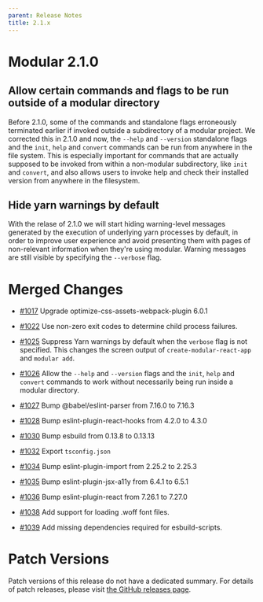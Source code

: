 ```yaml
---
parent: Release Notes
title: 2.1.x
---
```


# Modular 2.1.0

## Allow certain commands and flags to be run outside of a modular directory

Before 2.1.0, some of the commands and standalone flags erroneously terminated
earlier if invoked outside a subdirectory of a modular project. We corrected
this in 2.1.0 and now, the `--help` and `--version` standalone flags and the
`init`, `help` and `convert` commands can be run from anywhere in the file
system. This is especially important for commands that are actually supposed to
be invoked from within a non-modular subdirectory, like `init` and `convert`,
and also allows users to invoke help and check their installed version from
anywhere in the filesystem.

## Hide yarn warnings by default

With the relase of 2.1.0 we will start hiding warning-level messages generated
by the execution of underlying yarn processes by default, in order to improve
user experience and avoid presenting them with pages of non-relevant information
when they're using modular. Warning messages are still visible by specifying the
`--verbose` flag.

# Merged Changes

- [#1017](https://github.com/jpmorganchase/modular/pull/1017) Upgrade
  optimize-css-assets-webpack-plugin 6.0.1

- [#1022](https://github.com/jpmorganchase/modular/pull/1022) Use non-zero exit
  codes to determine child process failures.

- [#1025](https://github.com/jpmorganchase/modular/pull/1025) Suppress Yarn
  warnings by default when the `verbose` flag is not specified. This changes the
  screen output of `create-modular-react-app` and `modular add`.

- [#1026](https://github.com/jpmorganchase/modular/pull/1026) Allow the `--help`
  and `--version` flags and the `init`, `help` and `convert` commands to work
  without necessarily being run inside a modular directory.

- [#1027](https://github.com/jpmorganchase/modular/pull/1027) Bump
  @babel/eslint-parser from 7.16.0 to 7.16.3

- [#1028](https://github.com/jpmorganchase/modular/pull/1028) Bump
  eslint-plugin-react-hooks from 4.2.0 to 4.3.0

- [#1030](https://github.com/jpmorganchase/modular/pull/1030) Bump esbuild from
  0.13.8 to 0.13.13

- [#1032](https://github.com/jpmorganchase/modular/pull/1032) Export
  `tsconfig.json`

- [#1034](https://github.com/jpmorganchase/modular/pull/1034) Bump
  eslint-plugin-import from 2.25.2 to 2.25.3

- [#1035](https://github.com/jpmorganchase/modular/pull/1035) Bump
  eslint-plugin-jsx-a11y from 6.4.1 to 6.5.1

- [#1036](https://github.com/jpmorganchase/modular/pull/1036) Bump
  eslint-plugin-react from 7.26.1 to 7.27.0

- [#1038](https://github.com/jpmorganchase/modular/pull/1038) Add support for
  loading .woff font files.

- [#1039](https://github.com/jpmorganchase/modular/pull/1039) Add missing
  dependencies required for esbuild-scripts.

# Patch Versions

Patch versions of this release do not have a dedicated summary. For details of
patch releases, please visit
[the GitHub releases page](https://github.com/jpmorganchase/modular/releases).
